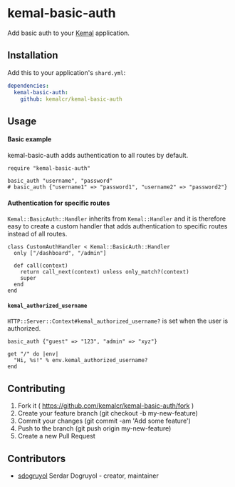 # kemal-basic-auth

Add basic auth to your [Kemal](http://github.com/kemalcr/kemal) application.

## Installation


Add this to your application's `shard.yml`:

```yaml
dependencies:
  kemal-basic-auth:
    github: kemalcr/kemal-basic-auth
```


## Usage

#### Basic example

kemal-basic-auth adds authentication to all routes by default.

```crystal
require "kemal-basic-auth"

basic_auth "username", "password"
# basic_auth {"username1" => "password1", "username2" => "password2"}
```

#### Authentication for specific routes

`Kemal::BasicAuth::Handler` inherits from `Kemal::Handler` and it is therefore easy to create a custom handler that adds authentication to specific routes instead of all routes.

```crystal
class CustomAuthHandler < Kemal::BasicAuth::Handler
  only ["/dashboard", "/admin"]

  def call(context)
    return call_next(context) unless only_match?(context)
    super
  end
end
```

#### `kemal_authorized_username`

`HTTP::Server::Context#kemal_authorized_username?` is set when the user is authorized.

```crystal
basic_auth {"guest" => "123", "admin" => "xyz"}

get "/" do |env|
  "Hi, %s!" % env.kemal_authorized_username?
end
```

## Contributing

1. Fork it ( https://github.com/kemalcr/kemal-basic-auth/fork )
2. Create your feature branch (git checkout -b my-new-feature)
3. Commit your changes (git commit -am 'Add some feature')
4. Push to the branch (git push origin my-new-feature)
5. Create a new Pull Request

## Contributors

- [sdogruyol](https://github.com/sdogruyol) Serdar Dogruyol - creator, maintainer
